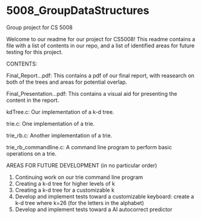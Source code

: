 # 5008_GroupDataStructures
Group project for CS 5008

Welcome to our readme for our project for CS5008! This readme contains a file with a list of contents in our repo, and a list of identified areas for future testing for this project.

CONTENTS:

Final_Report...pdf: This contains a pdf of our final report, with reasearch on both of the trees and areas for potential overlap.

Final_Presentation...pdf: This contains a visual aid for presenting the content in the report.

kdTree.c: Our implementation of a k-d tree.

trie.c: One implementation of a trie.

trie_rb.c: Another implementation of a trie.

trie_rb_commandline.c: A command line program to perform basic operations on a trie.

AREAS FOR FUTURE DEVELOPMENT (in no particular order)
1. Continuing work on our trie command line program
2. Creating a k-d tree for higher levels of k
3. Creating a k-d tree for a customizable k
4. Develop and implement tests toward a customizable keyboard: create a k-d tree where k=26 (for the letters in the alphabet)
5. Develop and implement tests toward a AI autocorrect predictor

